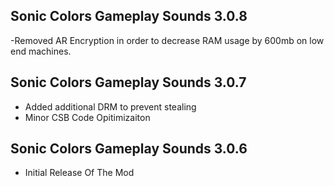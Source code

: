 
## Sonic Colors Gameplay Sounds 3.0.8
-Removed AR Encryption in order to decrease RAM usage by 600mb on low end machines.

## Sonic Colors Gameplay Sounds 3.0.7
- Added additional DRM to prevent stealing
- Minor CSB Code Opitimizaiton





## Sonic Colors Gameplay Sounds 3.0.6

-	Initial Release Of The Mod	